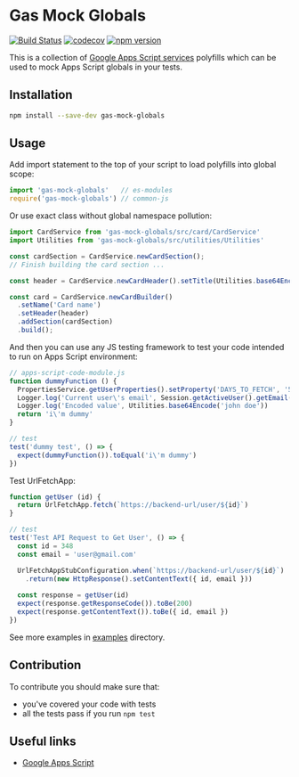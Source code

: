 # Gas Mock Globals

[![Build Status](https://travis-ci.com/dan-kushnaryov/gas-mock-globals.svg?branch=master)](https://travis-ci.com/dan-kushnaryov/gas-mock-globals)
[![codecov](https://codecov.io/gh/dan-kushnaryov/gas-mock-globals/branch/master/graph/badge.svg)](https://codecov.io/gh/dan-kushnaryov/gas-mock-globals)
[![npm version](https://badge.fury.io/js/npm.svg)](https://badge.fury.io/js/npm)

This is a collection of [Google Apps Script services](https://developers.google.com/apps-script/reference/) polyfills which can be used to mock Apps Script globals in your tests.

## Installation

```bash
npm install --save-dev gas-mock-globals
```

## Usage

Add import statement to the top of your script to load polyfills into global scope:

``` javascript
import 'gas-mock-globals'   // es-modules
require('gas-mock-globals') // common-js
```

Or use exact class without global namespace pollution:

```javascript
import CardService from 'gas-mock-globals/src/card/CardService'
import Utilities from 'gas-mock-globals/src/utilities/Utilities'

const cardSection = CardService.newCardSection();
// Finish building the card section ...

const header = CardService.newCardHeader().setTitle(Utilities.base64Encode('Card title'))

const card = CardService.newCardBuilder()
  .setName('Card name')
  .setHeader(header)
  .addSection(cardSection)
  .build();
```

And then you can use any JS testing framework to test your code intended to run on Apps Script environment:

```javascript
// apps-script-code-module.js
function dummyFunction () {
  PropertiesService.getUserProperties().setProperty('DAYS_TO_FETCH', '5');
  Logger.log('Current user\'s email', Session.getActiveUser().getEmail())
  Logger.log('Encoded value', Utilities.base64Encode('john doe'))
  return 'i\'m dummy'
}

// test
test('dummy test', () => {
  expect(dummyFunction()).toEqual('i\'m dummy')
})
```

Test UrlFetchApp:

```javascript
function getUser (id) {
  return UrlFetchApp.fetch(`https://backend-url/user/${id}`) 
}

// test
test('Test API Request to Get User', () => {
  const id = 348
  const email = 'user@gmail.com'

  UrlFetchAppStubConfiguration.when(`https://backend-url/user/${id}`)
    .return(new HttpResponse().setContentText({ id, email }))
  
  const response = getUser(id)
  expect(response.getResponseCode()).toBe(200)
  expect(response.getContentText()).toBe({ id, email })
})
```

See more examples in [examples](./examples) directory.

## Contribution

To contribute you should make sure that:

* you've covered your code with tests
* all the tests pass if you run `npm test`

## Useful links

  * [Google Apps Script](https://developers.google.com/apps-script/)
